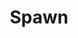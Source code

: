 ---
title: Spawn
issue: 19A
issue_nr: 19
full_title: Showtime, Part 1
subtitle: ''
story_arc: Showtime
crossover: ''
variant: ""
publisher: Image Comics
creators: 
  - Todd McFarlane
release_date: Oct 1994
release_year: 1994
genre:
  - Action
  - Adventure
  - Crime
  - Fantasy
  - Horror
  - Science Fiction
  - Super-Heroes
  - Thriller
format: Comic
pages: 32
signed_by: Greg Capullo
price: 7.50
---